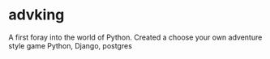 # advking
A first foray into the world of Python. Created a choose your own adventure style game Python, Django, postgres
